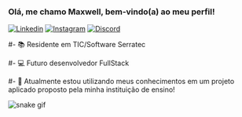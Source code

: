 ### Olá, me chamo Maxwell, bem-vindo(a) ao meu perfil!

[![Linkedin](https://img.shields.io/badge/LinkedIn-0077B5?style=for-the-badge&logo=linkedin&logoColor=purple)](https://www.linkedin.com/in/maxwell-ferreira-b2a9a51b1/)
[![Instagram](https://img.shields.io/badge/Instagram-E4405F?style=for-the-badge&logo=instagram&logoColor=purple)](https://www.instagram.com/max_ferreira_araujo/)
[![Discord](https://img.shields.io/badge/Discord-7289DA?style=for-the-badge&logo=discord&logoColor=purple)](https://discord.com/channels/Max_Ferreira#6641)

#- 📚 Residente em TIC/Software Serratec

#- 💻 Futuro desenvolvedor FullStack 

#- 🌱 Atualmente estou utilizando meus conhecimentos em um projeto aplicado proposto pela minha instituição de ensino!

![snake gif](https://github.com/MaxFerreiraA/MaxFerreiraA/blob/output/github-contribution-grid-snake.svg)





